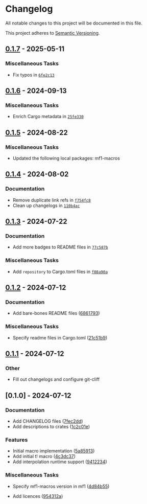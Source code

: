 # Changelog

All notable changes to this project will be documented in this file.

This project adheres to [Semantic Versioning](https://semver.org/spec/v2.0.0.html).



## [0.1.7](https://github.com/JadedBlueEyes/messageformat/compare/mf1-v0.1.6...mf1-v0.1.7) - 2025-05-11

### Miscellaneous Tasks

- Fix typos in [`6fe2c13`](https://github.com/JadedBlueEyes/messageformat/commit/6fe2c13120f6ed2d254778e0422a3960ed4d2ea0)



## [0.1.6](https://github.com/JadedBlueEyes/messageformat/compare/mf1-v0.1.5...mf1-v0.1.6) - 2024-09-13

### Miscellaneous Tasks

- Enrich Cargo metadata in [`25fe330`](https://github.com/JadedBlueEyes/messageformat/commit/25fe330d5351a1dc9549af51abf49afcf85199fb)



## [0.1.5](https://github.com/JadedBlueEyes/messageformat/compare/mf1-v0.1.4...mf1-v0.1.5) - 2024-08-22

### Miscellaneous Tasks

- Updated the following local packages: mf1-macros

## [0.1.4](https://github.com/JadedBlueEyes/messageformat/compare/mf1-v0.1.3...mf1-v0.1.4) - 2024-08-02

### Documentation

- Remove duplicate link refs in [`f754fc8`](https://github.com/JadedBlueEyes/messageformat/commit/f754fc8dd33df5b415a7f8af089be0025390fd3c)
- Clean up changelogs in [`110b4ac`](https://github.com/JadedBlueEyes/messageformat/commit/110b4ac49c8fd73aeb9e119950e44c3edb2c00a4)

## [0.1.3](https://github.com/JadedBlueEyes/messageformat/compare/mf1-v0.1.2...mf1-v0.1.3) - 2024-07-22

### Documentation

- Add more badges to README files in [`77c587b`](https://github.com/JadedBlueEyes/messageformat/commit/77c587b5222b26032dfa40eb8777cf0af3f9a32f)

### Miscellaneous Tasks

- Add `repository` to Cargo.toml files in [`f08a90a`](https://github.com/JadedBlueEyes/messageformat/commit/f08a90a8f25cb89d5c1996d992fabec191eda186)

## [0.1.2](https://github.com/JadedBlueEyes/messageformat/compare/mf1-v0.1.1...mf1-v0.1.2) - 2024-07-12

### Documentation

- Add bare-bones README files ([6861793](https://github.com/JadedBlueEyes/messageformat/commit/6861793fe974f384a2136ee1550eba9fbf592796))

### Miscellaneous Tasks

- Specify readme files in Cargo.toml ([21c51b9](https://github.com/JadedBlueEyes/messageformat/commit/21c51b9038d9b74a8cd13b75237f20b1ed11c8c4))

## [0.1.1](https://github.com/JadedBlueEyes/messageformat/compare/mf1-v0.1.0...mf1-v0.1.1) - 2024-07-12

### Other
- Fill out changelogs and configure git-cliff

## [0.1.0] - 2024-07-12

### Documentation

- Add CHANGELOG files ([7fec2dd](https://github.com/JadedBlueEyes/messageformat/commit/7fec2ddb40381df682d1dd6fde88375b5b209ef0))
- Add descriptions to crates ([1c2c01e](https://github.com/JadedBlueEyes/messageformat/commit/1c2c01ebce34881b18a28f249c506b8f2950c6f2))

### Features

- Initial  macro implementation ([5a85913](https://github.com/JadedBlueEyes/messageformat/commit/5a8591366b5b521a454d9152bbdb1534ba3415ac))
- Add initial t! macro ([4c3dc37](https://github.com/JadedBlueEyes/messageformat/commit/4c3dc37a3092188d7828ff716da4f914f0080b25))
- Add interpolation runtime support ([9412234](https://github.com/JadedBlueEyes/messageformat/commit/941223468282210ee239ccfef496f6908e74c19e))

### Miscellaneous Tasks

- Specify mf1-macros version in mf1 ([4d84b55](https://github.com/JadedBlueEyes/messageformat/commit/4d84b55c7a28c880b1f930150e18ef8cbd6ef038))

- Add licences ([954312a](https://github.com/JadedBlueEyes/messageformat/commit/954312ad5ed23d4e9a2415f9ddac822f8ed24f60))
